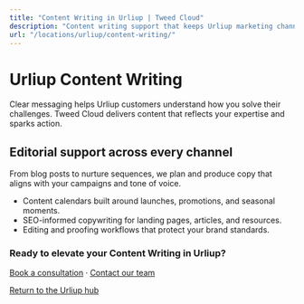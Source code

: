 ```yaml
---
title: "Content Writing in Urliup | Tweed Cloud"
description: "Content writing support that keeps Urliup marketing channels fresh."
url: "/locations/urliup/content-writing/"
---
```


# Urliup Content Writing

Clear messaging helps Urliup customers understand how you solve their challenges. Tweed Cloud delivers content that reflects your expertise and sparks action.

## Editorial support across every channel

From blog posts to nurture sequences, we plan and produce copy that aligns with your campaigns and tone of voice.

- Content calendars built around launches, promotions, and seasonal moments.
- SEO-informed copywriting for landing pages, articles, and resources.
- Editing and proofing workflows that protect your brand standards.

### Ready to elevate your Content Writing in Urliup?

[Book a consultation](/consultation/) · [Contact our team](/contact/)

[Return to the Urliup hub](/locations/urliup/)

